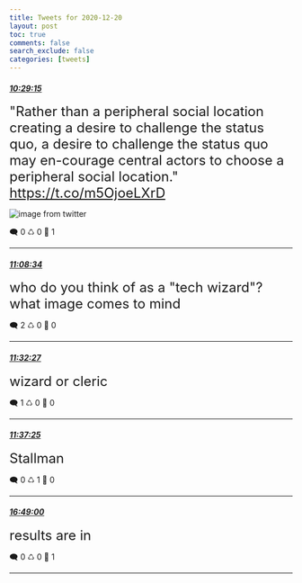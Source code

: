 ```yaml
---
title: Tweets for 2020-12-20
layout: post
toc: true
comments: false
search_exclude: false
categories: [tweets]
---
```



#### <a href = "https://twitter.com/deepfates/status/1340710870175739904">*10:29:15*</a>

<font size="5">"Rather than a peripheral social location creating a desire to challenge the status quo, a desire to challenge the status quo may en-courage central actors to choose a peripheral social location."  https://t.co/m5OjoeLXrD</font>

![image from twitter](/fastpages//images/EpspbawU0AArBW2.jpg)


🗨️ 0 ♺ 0 🤍  1   

---
    
#### <a href = "https://twitter.com/deepfates/status/1340720764941570048">*11:08:34*</a>

<font size="5">who do you think of as a "tech wizard"? what image comes to mind</font>



🗨️ 2 ♺ 0 🤍  0   

---
    
#### <a href = "https://twitter.com/deepfates/status/1340726773802127360">*11:32:27*</a>

<font size="5">wizard or cleric</font>



🗨️ 1 ♺ 0 🤍  0   

---
    
#### <a href = "https://twitter.com/deepfates/status/1340728027047555072">*11:37:25*</a>

<font size="5">Stallman</font>



🗨️ 0 ♺ 1 🤍  0   

---
    
#### <a href = "https://twitter.com/deepfates/status/1340806436171890688">*16:49:00*</a>

<font size="5">results are in</font>



🗨️ 0 ♺ 0 🤍  1   

---
    
            
